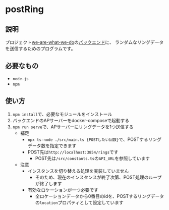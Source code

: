 # postRing
## 説明
プロジェクト[we-are-what-we-do](https://github.com/we-are-what-we-do/we-are-what-we-do)の[バックエンド](https://github.com/HalsekiRaika/wawwd)に、
ランダムなリングデータを送信するためのプログラムです。

## 必要なもの
- `node.js`
- `npm`

## 使い方
1. `npm install`で、必要なモジュールをインストール
1. バックエンドのAPサーバーをdocker-composeで起動する
1. `npm run serve`で、APサーバーにリングデータを1つ送信する
    - 補足
        - `npx ts-node ./src/main.ts {POSTしたい回数}`で、POSTするリングデータ数を指定できます
        - POST先は`http://localhost:3854/rings`です
            - POST先は`/src/constants.ts`の`API_URL`を参照しています
    - 注意
        - インスタンスを切り替える処理を実装していません
            - そのため、現在のインスタンスが終了次第、POST処理のループが終了します
        - 有効なロケーションが一つ必要です
            - 全ロケーションデータから0番目のidを、POSTするリングデータの`location`プロパティとして設定しています